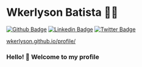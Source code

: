 # Wkerlyson Batista :man_technologist:

[![Github Badge](https://img.shields.io/badge/-Github-000?style=flat-square&logo=Github&logoColor=white&link=https://github.com/lucasgdb)](https://github.com/wkerlyson)
[![Linkedin Badge](https://img.shields.io/badge/-LinkedIn-blue?style=flat-square&logo=Linkedin&logoColor=white&link=https://www.linkedin.com/in/wkerlyson-batista/)](https://www.linkedin.com/in/wkerlyson-batista/)
[![Twitter Badge](https://img.shields.io/badge/-Twitter-1ca0f1?style=flat-square&labelColor=1ca0f1&logo=twitter&logoColor=white&link=https://twitter.com/Wkerlyson)](https://twitter.com/Wkerlyson)

[wkerlyson.github.io/profile/](https://wkerlyson.github.io/profile/)



### Hello! 👋 Welcome to my profile
